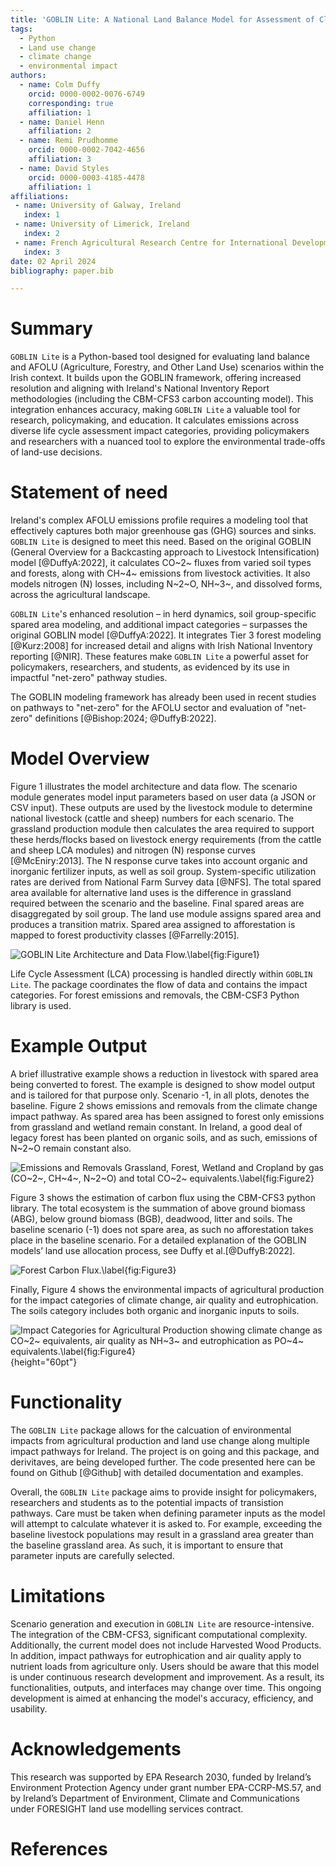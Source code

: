 ```yaml
---
title: 'GOBLIN Lite: A National Land Balance Model for Assessment of Climate Mitigation Pathways for Ireland.'
tags:
  - Python
  - Land use change
  - climate change
  - environmental impact
authors:
  - name: Colm Duffy
    orcid: 0000-0002-0076-6749
    corresponding: true 
    affiliation: 1
  - name: Daniel Henn
    affiliation: 2
  - name: Remi Prudhomme
    orcid: 0000-0002-7042-4656
    affiliation: 3
  - name: David Styles
    orcid: 0000-0003-4185-4478
    affiliation: 1
affiliations:
 - name: University of Galway, Ireland
   index: 1
 - name: University of Limerick, Ireland
   index: 2
 - name: French Agricultural Research Centre for International Development, France
   index: 3
date: 02 April 2024
bibliography: paper.bib

---
```


# Summary

`GOBLIN Lite` is a Python-based tool designed for evaluating land balance and AFOLU (Agriculture, Forestry, and Other Land Use) scenarios within the Irish context. It builds upon the GOBLIN framework, offering increased resolution and aligning with Ireland's National Inventory Report methodologies (including the CBM-CFS3 carbon accounting model). This integration enhances accuracy, making `GOBLIN Lite` a valuable tool for research, policymaking, and education. It calculates emissions across diverse life cycle assessment impact categories, providing policymakers and researchers with a nuanced tool to explore the environmental trade-offs of land-use decisions.

# Statement of need

Ireland's complex AFOLU emissions profile requires a modeling tool that effectively captures both major greenhouse gas (GHG) sources and sinks. `GOBLIN Lite` is designed to meet this need. Based on the original GOBLIN (General Overview for a Backcasting approach to Livestock Intensification) model [@DuffyA:2022], it calculates CO~2~ fluxes from varied soil types and forests, along with CH~4~ emissions from livestock activities. It also models nitrogen (N) losses, including N~2~O, NH~3~, and dissolved forms, across the agricultural landscape.

`GOBLIN Lite`'s enhanced resolution – in herd dynamics, soil group-specific spared area modeling, and additional impact categories – surpasses the original GOBLIN model [@DuffyA:2022]. It integrates Tier 3 forest modeling [@Kurz:2008] for increased detail and aligns with Irish National Inventory reporting [@NIR]. These features make `GOBLIN Lite` a powerful asset for policymakers, researchers, and students, as evidenced by its use in impactful "net-zero" pathway studies.

The GOBLIN modeling framework has already been used in recent studies on pathways to "net-zero" for the AFOLU sector and evaluation of "net-zero" definitions [@Bishop:2024; @DuffyB:2022].

# Model Overview

Figure 1 illustrates the model architecture and data flow. The scenario module generates model input parameters based on user data (a JSON or CSV input). These outputs are used by the livestock module to determine national livestock (cattle and sheep) numbers for each scenario. The grassland production module then calculates the area required to support these herds/flocks based on livestock energy requirements (from the cattle and sheep LCA modules) and nitrogen (N) response curves [@McEniry:2013]. The N response curve takes into account organic and inorganic fertilizer inputs, as well as soil group. System-specific utilization rates are derived from National Farm Survey data [@NFS]. The total spared area available for alternative land uses is the difference in grassland required between the scenario and the baseline. Final spared areas are disaggregated by soil group. The land use module assigns spared area and produces a transition matrix. Spared area assigned to afforestation is mapped to forest productivity classes [@Farrelly:2015].

![GOBLIN Lite Architecture and Data Flow.\label{fig:Figure1}](goblin_data_flow.drawio.png)

Life Cycle Assessment (LCA) processing is handled directly within `GOBLIN Lite`. The package coordinates the flow of data and contains the impact categories. For forest emissions and removals, the CBM-CSF3 Python library is used.

# Example Output

A brief illustrative example shows a reduction in livestock with spared area being converted to forest. The example is designed to show model output and is tailored for that purpose only. Scenario -1, in all plots, denotes the baseline. Figure 2 shows emissions and removals from the climate change impact pathway. As spared area has been assigned to forest only emissions from grassland and wetland remain constant. In Ireland, a good deal of legacy forest has been planted on organic soils, and as such, emissions of N~2~O remain constant also. 

![Emissions and Removals Grassland, Forest, Wetland and Cropland by gas (CO~2~, CH~4~, N~2~O) and total CO~2~ equivalents.\label{fig:Figure2}](climate_change_land_use.png)

Figure 3 shows the estimation of carbon flux using the CBM-CFS3 python library. The total ecosystem is the summation of above ground biomass (ABG), below ground biomass (BGB), deadwood, litter and soils. The baseline scenario (-1) does not spare area, as such no afforestation takes place in the baseline scenario. For a detailed explanation of the GOBLIN models’ land use allocation process, see Duffy et al.[@DuffyB:2022].

![Forest Carbon Flux.\label{fig:Figure3}](forest_carbon_flux.png)

Finally, Figure 4 shows the environmental impacts of agricultural production for the impact categories of climate change, air quality and eutrophication. The soils category includes both organic and inorganic inputs to soils.

![Impact Categories for Agricultural Production showing climate change as CO~2~ equivalents, air quality as NH~3~ and eutrophication as PO~4~ equivalents.\label{fig:Figure4}](Crop_and_Livestock_LCA.png){height="60pt"}

# Functionality

The `GOBLIN Lite` package allows for the calcuation of environmental impacts from agricultural production and land use change along multiple impact pathways for Ireland. The project is on going and this package, and derivitaves, are being developed further. The code presented here can be found on Github [@Github] with detailed documentation and examples. 

Overall, the `GOBLIN Lite` package aims to provide insight for policymakers, researchers and students as to the potential impacts of transistion pathways. Care must be taken when defining parameter inputs as the model will attempt to calculate whatever it is asked to. For example, exceeding the baseline livestock populations may result in a grassland area greater than the baseline grassland area. As such, it is important to ensure that parameter inputs are carefully selected. 

# Limitations
Scenario generation and execution in `GOBLIN Lite` are resource-intensive. The integration of the CBM-CFS3, significant computational complexity. Additionally, the current model does not include Harvested Wood Products. In addition, impact pathways for eutrophication and air quality apply to nutrient loads from agriculture only. Users should be aware that this model is under continuous research development and improvement. As a result, its functionalities, outputs, and interfaces may change over time. This ongoing development is aimed at enhancing the model's accuracy, efficiency, and usability.

# Acknowledgements

This research was supported by EPA Research 2030, funded by Ireland’s Environment Protection Agency under grant number EPA-CCRP-MS.57, and by Ireland’s Department of Environment, Climate and Communications under FORESIGHT land use modelling services contract.

# References